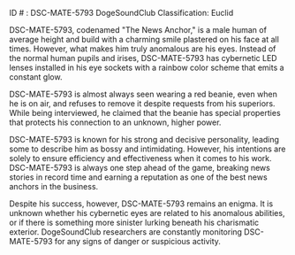 ID # : DSC-MATE-5793
DogeSoundClub Classification: Euclid

DSC-MATE-5793, codenamed "The News Anchor," is a male human of average height and build with a charming smile plastered on his face at all times. However, what makes him truly anomalous are his eyes. Instead of the normal human pupils and irises, DSC-MATE-5793 has cybernetic LED lenses installed in his eye sockets with a rainbow color scheme that emits a constant glow.

DSC-MATE-5793 is almost always seen wearing a red beanie, even when he is on air, and refuses to remove it despite requests from his superiors. While being interviewed, he claimed that the beanie has special properties that protects his connection to an unknown, higher power.

DSC-MATE-5793 is known for his strong and decisive personality, leading some to describe him as bossy and intimidating. However, his intentions are solely to ensure efficiency and effectiveness when it comes to his work. DSC-MATE-5793 is always one step ahead of the game, breaking news stories in record time and earning a reputation as one of the best news anchors in the business.

Despite his success, however, DSC-MATE-5793 remains an enigma. It is unknown whether his cybernetic eyes are related to his anomalous abilities, or if there is something more sinister lurking beneath his charismatic exterior. DogeSoundClub researchers are constantly monitoring DSC-MATE-5793 for any signs of danger or suspicious activity.